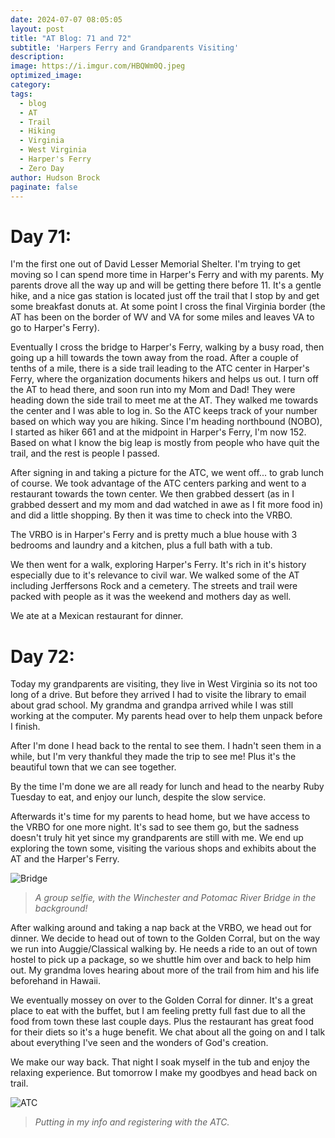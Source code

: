 ```yaml
---
date: 2024-07-07 08:05:05
layout: post
title: "AT Blog: 71 and 72"
subtitle: 'Harpers Ferry and Grandparents Visiting'
description:
image: https://i.imgur.com/HBQWm0Q.jpeg
optimized_image: 
category:
tags:
  - blog
  - AT
  - Trail
  - Hiking
  - Virginia
  - West Virginia
  - Harper's Ferry
  - Zero Day
author: Hudson Brock
paginate: false
---
```


# Day 71:

I'm the first one out of David Lesser Memorial Shelter. I'm trying to get moving so I can spend more time in Harper's Ferry and with my parents. My parents drove all the way up and will be getting there before 11. It's a gentle hike, and a nice gas station is located just off the trail that I stop by and get some breakfast donuts at. At some point I cross the final Virginia border (the AT has been on the border of WV and VA for some miles and leaves VA to go to Harper's Ferry).

Eventually I cross the bridge to Harper's Ferry, walking by a busy road, then going up a hill towards the town away from the road. After a couple of tenths of a mile, there is a side trail leading to the ATC center in Harper's Ferry, where the organization documents hikers and helps us out. I turn off the AT to head there, and soon run into my Mom and Dad! They were heading down the side trail to meet me at the AT. They walked me towards the center and I was able to log in. So the ATC keeps track of your number based on which way you are hiking. Since I'm heading northbound (NOBO), I started as hiker 661 and at the midpoint in Harper's Ferry, I'm now 152. Based on what I know the big leap is mostly from people who have quit the trail, and the rest is people I passed.

After signing in and taking a picture for the ATC, we went off... to grab lunch of course. We took advantage of the ATC centers parking and went to a restaurant towards the town center. We then grabbed dessert (as in I grabbed dessert and my mom and dad watched in awe as I fit more food in) and did a little shopping. By then it was time to check into the VRBO.

The VRBO is in Harper's Ferry and is pretty much a blue house with 3 bedrooms and laundry and a kitchen, plus a full bath with a tub.

We then went for a walk, exploring Harper's Ferry. It's rich in it's history especially due to it's relevance to civil war. We walked some of the AT including Jerffersons Rock and a cemetery. The streets and trail were packed with people as it was the weekend and mothers day as well.

We ate at a Mexican restaurant for dinner.

# Day 72:

Today my grandparents are visiting, they live in West Virginia so its not too long of a drive. But before they arrived I had to visite the library to email about grad school. My grandma and grandpa arrived while I was still working at the computer. My parents head over to help them unpack before I finish.

After I'm done I head back to the rental to see them. I hadn't seen them in a while, but I'm very thankful they made the trip to see me! Plus it's the beautiful town that we can see together.

By the time I'm done we are all ready for lunch and head to the nearby Ruby Tuesday to eat, and enjoy our lunch, despite the slow service.

Afterwards it's time for my parents to head home, but we have access to the VRBO for one more night. It's sad to see them go, but the sadness doesn't truly hit yet since my grandparents are still with me. We end up exploring the town some, visiting the various shops and exhibits about the AT and the Harper's Ferry. 

![Bridge](https://i.imgur.com/cQWbqv0.jpeg "A group selfie, with the Winchester and Potomac River Bridge in the background!")

>*A group selfie, with the Winchester and Potomac River Bridge in the background!*

After walking around and taking a nap back at the VRBO, we head out for dinner. We decide to head out of town to the Golden Corral, but on the way we run into Auggie/Classical walking by. He needs a ride to an out of town hostel to pick up a package, so we shuttle him over and back to help him out. My grandma loves hearing about more of the trail from him and his life beforehand in Hawaii.

We eventually mossey on over to the Golden Corral for dinner. It's a great place to eat with the buffet, but I am feeling pretty full fast due to all the food from town these last couple days. Plus the restaurant has great food for their diets so it's a huge benefit. We chat about all the going on and I talk about everything I've seen and the wonders of God's creation. 

We make our way back. That night I soak myself in the tub and enjoy the relaxing experience. But tomorrow I make my goodbyes and head back on trail.


![ATC](https://i.imgur.com/VpeOhPG.jpeg "Putting in my info and registering with the ATC.")

>*Putting in my info and registering with the ATC.*